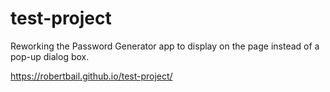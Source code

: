 # test-project
Reworking the Password Generator app to display on the page instead of a pop-up dialog box.

https://robertbail.github.io/test-project/
